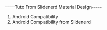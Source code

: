 -----Tuto From Slidenerd Material Design-----
1. Android Compatibility
2. Android Compatibility from Slidenerd
